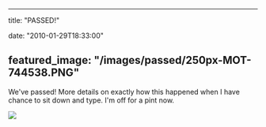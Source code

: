
---
title: "PASSED!"

date: "2010-01-29T18:33:00"

featured_image: "/images/passed/250px-MOT-744538.PNG"
---


We've passed!  More details on exactly how this happened when I have chance to sit down and type.  I'm off for a pint now.

<a href="http://danandtheduke.co.uk/uploaded_images/250px-MOT-744540.PNG"><img src="/images/passed/250px-MOT-744538.PNG"/></a>